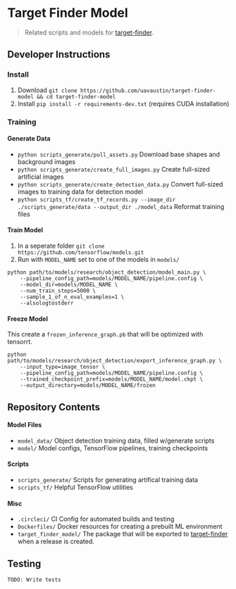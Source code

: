 # Target Finder Model

> Related scripts and models for [target-finder](https://github.com/uavaustin/target-finder).

## Developer Instructions

### Install
1. Download `git clone https://github.com/uavaustin/target-finder-model && cd target-finder-model`
2. Install `pip install -r requirements-dev.txt` (requires CUDA installation)

### Training

#### Generate Data
* `python scripts_generate/pull_assets.py` Download base shapes and background images
* `python scripts_generate/create_full_images.py` Create full-sized artificial images
* `python scripts_generate/create_detection_data.py` Convert full-sized images to training data for detection model
* `python scripts_tf/create_tf_records.py --image_dir ./scripts_generate/data --output_dir ./model_data` Reformat training files

#### Train Model
1. In a seperate folder `git clone https://github.com/tensorflow/models.git`
2. Run with `MODEL_NAME` set to one of the models in `models/`
```
python path/to/models/research/object_detection/model_main.py \
    --pipeline_config_path=models/MODEL_NAME/pipeline.config \
    --model_dir=models/MODEL_NAME \
    --num_train_steps=5000 \
    --sample_1_of_n_eval_examples=1 \
    --alsologtostderr
```
#### Freeze Model 
This create a `frozen_inference_graph.pb` that will be optimized with tensorrt.
```
python path/to/models/research/object_detection/export_inference_graph.py \
    --input_type=image_tensor \
    --pipeline_config_path=models/MODEL_NAME/pipeline.config \
    --trained_checkpoint_prefix=models/MODEL_NAME/model.ckpt \
    --output_directory=models/MODEL_NAME/frozen
```
## Repository Contents

#### Model Files
* `model_data/` Object detection training data, filled w/generate scripts
* `model/` Model configs, TensorFlow pipelines, training checkpoints

#### Scripts
* `scripts_generate/` Scripts for generating artifical training data
* `scripts_tf/` Helpful TensorFlow utilities

#### Misc
* `.circleci/` CI Config for automated builds and testing
* `Dockerfiles/` Docker resources for creating a prebuilt ML environment
* `target_finder_model/` The package that will be exported to [target-finder](https://github.com/uavaustin/target-finder) when a release is created.


## Testing

`TODO: Write tests`
